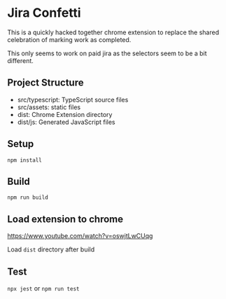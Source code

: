 # Jira Confetti

This is a quickly hacked together chrome extension to replace the shared celebration of marking work as completed.

This only seems to work on paid jira as the selectors seem to be a bit different.

## Project Structure

- src/typescript: TypeScript source files
- src/assets: static files
- dist: Chrome Extension directory
- dist/js: Generated JavaScript files

## Setup

```
npm install
```

## Build

```
npm run build
```

## Load extension to chrome

https://www.youtube.com/watch?v=oswjtLwCUqg

Load `dist` directory after build

## Test

`npx jest` or `npm run test`
